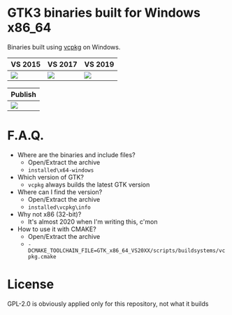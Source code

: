 # GTK3 binaries built for Windows x86_64

Binaries built using [vcpkg](https://github.com/microsoft/vcpkg) on Windows.

|VS 2015|VS 2017|VS 2019|
|------|------|------|
|![](https://dev.azure.com/yatima1460/GTK3-Windows-x64/_apis/build/status/yatima1460.GTK3-Windows-x64?branchName=master&jobName=GTK%20x86_64%20VS2015)|![](https://dev.azure.com/yatima1460/GTK3-Windows-x64/_apis/build/status/yatima1460.GTK3-Windows-x64?branchName=master&jobName=GTK%20x86_64%20VS2017)|![](https://dev.azure.com/yatima1460/GTK3-Windows-x64/_apis/build/status/yatima1460.GTK3-Windows-x64?branchName=master&jobName=GTK%20x86_64%20VS2019)|

|Publish|
|------|
|![](https://dev.azure.com/yatima1460/GTK3-Windows-x64/_apis/build/status/yatima1460.GTK3-Windows-x64?branchName=master&jobName=Publish)|


# F.A.Q.

- Where are the binaries and include files?
  - Open/Extract the archive
  - `installed\x64-windows`
- Which version of GTK? 
  - `vcpkg` always builds the latest GTK version
- Where can I find the version?
  - Open/Extract the archive
  - `installed\vcpkg\info`
- Why not x86 (32-bit)?
  - It's almost 2020 when I'm writing this, c'mon
- How to use it with CMAKE?
  - Open/Extract the archive
  - `-DCMAKE_TOOLCHAIN_FILE=GTK_x86_64_VS20XX/scripts/buildsystems/vcpkg.cmake`

# License

GPL-2.0 is obviously applied only for this repository, not what it builds
